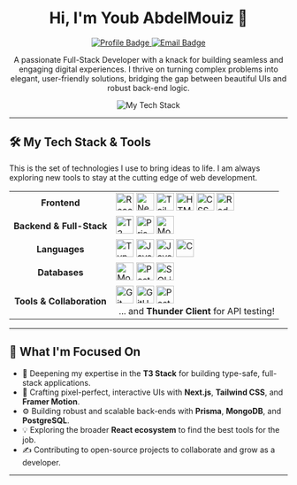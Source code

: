 <h1 align="center">Hi, I'm Youb AbdelMouiz 👋</h1>
<p align="center">
  <a href="https://github.com/YOUR_GITHUB_USERNAME">
    <img src="https://img.shields.io/badge/Profile-View-blue?style=for-the-badge&logo=github" alt="Profile Badge"/>
  </a>
  <a href="mailto:your-email@example.com">
    <img src="https://img.shields.io/badge/Email-Contact_Me-red?style=for-the-badge&logo=gmail" alt="Email Badge"/>
  </a>
</p>

<p align="center">
  A passionate Full-Stack Developer with a knack for building seamless and engaging digital experiences. I thrive on turning complex problems into elegant, user-friendly solutions, bridging the gap between beautiful UIs and robust back-end logic.
</p>

<!-- Tech Stack Icons -->
<p align="center">
  <img src="https://skillicons.dev/icons?i=ts,js,react,nextjs,tailwind,html,css,c,java,prisma,mongodb,postgresql,sqlite,git,github,postman" alt="My Tech Stack"/>
</p>

---

## 🛠️ My Tech Stack & Tools

This is the set of technologies I use to bring ideas to life. I am always exploring new tools to stay at the cutting edge of web development.

<table>
  <tr>
    <td align="center"><strong>Frontend</strong></td>
    <td>
      <img src="https://skillicons.dev/icons?i=react" height="32" alt="React" title="React"/>
      <img src="https://skillicons.dev/icons?i=nextjs" height="32" alt="Next.js" title="Next.js"/>
      <img src="https://skillicons.dev/icons?i=tailwind" height="32" alt="Tailwind CSS" title="Tailwind CSS"/>
      <img src="https://skillicons.dev/icons?i=html" height="32" alt="HTML5" title="HTML5"/>
      <img src="https://skillicons.dev/icons?i=css" height="32" alt="CSS3" title="CSS3"/>
      <img src="https://skillicons.dev/icons?i=redux" height="32" alt="Redux" title="Redux"/>
    </td>
  </tr>
  <tr>
    <td align="center"><strong>Backend & Full-Stack</strong></td>
    <td>
      <img src="https://skillicons.dev/icons?i=t3" height="32" alt="T3 Stack" title="T3 Stack"/>
      <img src="https://skillicons.dev/icons?i=prisma" height="32" alt="Prisma ORM" title="Prisma ORM"/>
      <img src="https://skillicons.dev/icons?i=mongoose" height="32" alt="Mongoose" title="Mongoose"/>
    </td>
  </tr>
  <tr>
    <td align="center"><strong>Languages</strong></td>
    <td>
      <img src="https://skillicons.dev/icons?i=ts" height="32" alt="TypeScript" title="TypeScript"/>
      <img src="https://skillicons.dev/icons?i=js" height="32" alt="JavaScript" title="JavaScript"/>
      <img src="https://skillicons.dev/icons?i=java" height="32" alt="Java" title="Java"/>
      <img src="https://skillicons.dev/icons?i=c" height="32" alt="C" title="C"/>
    </td>
  </tr>
  <tr>
    <td align="center"><strong>Databases</strong></td>
    <td>
      <img src="https://skillicons.dev/icons?i=mongodb" height="32" alt="MongoDB" title="MongoDB"/>
      <img src="https://skillicons.dev/icons?i=postgresql" height="32" alt="PostgreSQL" title="PostgreSQL"/>
      <img src="https://skillicons.dev/icons?i=sqlite" height="32" alt="SQLite" title="SQLite"/>
    </td>
  </tr>
  <tr>
    <td align="center"><strong>Tools & Collaboration</strong></td>
    <td>
      <img src="https://skillicons.dev/icons?i=git" height="32" alt="Git" title="Git"/>
      <img src="https://skillicons.dev/icons?i=github" height="32" alt="GitHub" title="GitHub"/>
      <img src="https://skillicons.dev/icons?i=postman" height="32" alt="Postman" title="Postman"/>
      <p align="left" style="margin: 0; padding-left: 5px;">... and <strong>Thunder Client</strong> for API testing!</p>
    </td>
  </tr>
</table>

---

## 🚀 What I'm Focused On

-   🌱 Deepening my expertise in the **T3 Stack** for building type-safe, full-stack applications.
-   🎨 Crafting pixel-perfect, interactive UIs with **Next.js**, **Tailwind CSS**, and **Framer Motion**.
-   ⚙️ Building robust and scalable back-ends with **Prisma**, **MongoDB**, and **PostgreSQL**.
-   💡 Exploring the broader **React ecosystem** to find the best tools for the job.
-   ✍️ Contributing to open-source projects to collaborate and grow as a developer.

---


